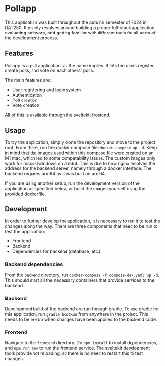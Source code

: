 # Pollapp

This application was built throughout the autumn semester of 2024 in DAT250.
It mainly revolves around building a proper full-stack application, evaluating software, and getting familiar with different tools for all parts of the development process.

## Features
Pollapp is a poll application, as the name implies. It lets the users register, create polls, and vote on each others' polls.

The main features are:
- User registering and login system
- Authentication
- Poll creation
- Vote creation

All of this is available through the sveltekit frontend.

## Usage
To try the application, simply clone the repository and move to the project root.
From there, run the docker compose file: `docker-compose up -d`.
Keep in mind that the images used within this compose file were created on an M1 mac, which led to some compatability issues. The custom images only work for macos/windows on arm64.
This is due to how nginx resolves the address for the backend server, namely through a docker interface. The backend requires arm64 as it was built on arm64.

If you are using another setup, run the development version of the application as specified below, or build the images yourself using the provided dockerfile.

## Development
In order to further develop the application, it is necessary to run it to test the changes along the way.
There are three components that need to be run to test the application:
- Frontend
- Backend
- Dependencies for backend (database, etc.)

### Backend dependencies
From the `backend` directory, run `docker-compose -f compose-dev.yaml up -d`.
This should start all the necessary containers that provide services to the backend.

### Backend
Development build of the backend are run through gradle.
To use gradle for this application, run `gradle bootRun` from anywhere in the project. This needs to be re-run when changes have been applied to the backend code.

### Frontend
Navigate to the `frontend` directory. Do `npm install` to install dependencies, and `npm run dev` to run the frontend service.
The sveltekit development tools provide hot reloading, so there is no need to restart this to test changes.
